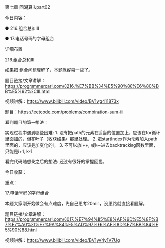 第七章 回溯算法part02


今日内容： 

● 216.组合总和III

● 17.电话号码的字母组合


 详细布置 

 216.组合总和III 

如果把 组合问题理解了，本题就容易一些了。 

题目链接/文章讲解：https://programmercarl.com/0216.%E7%BB%84%E5%90%88%E6%80%BB%E5%92%8CIII.html   

视频讲解：https://www.bilibili.com/video/BV1wg411873x

题目：https://leetcode.com/problems/combination-sum-iii

看到题目的第一想法：

实现过程中遇到哪些困难: 1. 没有把path的元素在适当的位置加上，应该在for循环里面加的，但在叶子（收获结果）那里处理。 2. 把startIndex作为元素加入path里面的，应该是加变化的i。
3. 不可以放i++,  或k--进去backtracking函数里面，只能是i+1, k-1.

看完代码随想录之后的想法: 还没有很好的掌握回溯。

今日收获：

重点：


 17.电话号码的字母组合 

本题大家刚开始做会有点难度，先自己思考20min，没思路就直接看题解。 

题目链接/文章讲解：https://programmercarl.com/0017.%E7%94%B5%E8%AF%9D%E5%8F%B7%E7%A0%81%E7%9A%84%E5%AD%97%E6%AF%8D%E7%BB%84%E5%90%88.html   

视频讲解：https://www.bilibili.com/video/BV1yV4y1V7Ug
